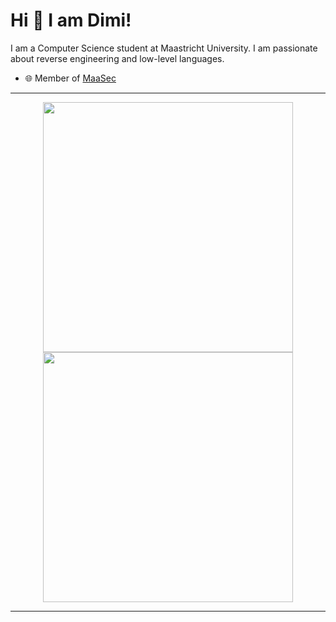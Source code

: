 
# Hi 👋 I am Dimi! 
I am a Computer Science student at Maastricht University. I am passionate about reverse engineering and low-level languages.

- 🌐 Member of [MaaSec](github.com/MaaSecLab)
---

<p align="center">
  <img src="https://github-readme-stats.vercel.app/api?username=johnnnathan&show_icons=true&theme=dark" width="400">
  <img src="https://github-readme-streak-stats.herokuapp.com?user=johnnnathan&theme=dark&hide_border=true" width="400">
</p>

---

